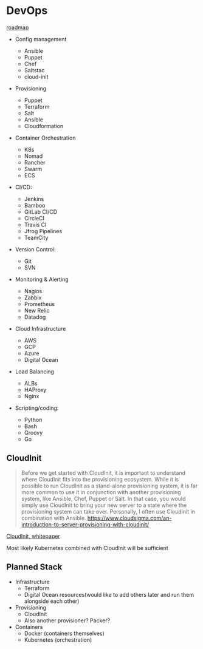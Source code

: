 # DevOps

[roadmap](https://roadmap.sh/devops)

- Config management
  - Ansible
  - Puppet
  - Chef
  - Saltstac
  - cloud-init

- Provisioning
  - Puppet
  - Terraform
  - Salt
  - Ansible
  - Cloudformation

- Container Orchestration
  - K8s
  - Nomad
  - Rancher
  - Swarm
  - ECS

- CI/CD: 
  - Jenkins
  - Bamboo
  - GitLab CI/CD
  - CircleCI
  - Travis CI
  - Jfrog Pipelines
  - TeamCity

- Version Control: 
  - Git
  - SVN

- Monitoring & Alerting
  - Nagios
  - Zabbix
  - Prometheus
  - New Relic
  - Datadog

- Cloud Infrastructure
  - AWS
  - GCP
  - Azure
  - Digital Ocean

- Load Balancing
  - ALBs
  - HAProxy
  - Nginx

- Scripting/coding: 
  - Python
  - Bash
  - Groovy
  - Go


## CloudInit

> Before we get started with CloudInit, it is important to understand where CloudInit fits into the provisioning ecosystem. While it is possible to run CloudInit as a stand-alone provisioning system, it is far more common to use it in conjunction with another provisioning system, like Ansible, Chef, Puppet or Salt. In that case, you would simply use CloudInit to bring your new server to a state where the provisioning system can take over. Personally, I often use CloudInit in combination with Ansible.
> https://www.cloudsigma.com/an-introduction-to-server-provisioning-with-cloudinit/

[CloudInit, whitepaper](https://pages.ubuntu.com/rs/066-EOV-335/images/CloudInit_Whitepaper.pdf?utm_source=marketo&utm_medium=landingpage&utm_campaign=CY19_DC_Server_Whitepaper_CloudInit)

Most likely Kubernetes combined with CloudInit will be sufficient

## Planned Stack

- Infrastructure
  - Terraform
  - Digital Ocean resources(would like to add others later and run them alongside each other)
- Provisioning
  - CloudInit
  - Also another provisioner? Packer?
- Containers
  - Docker (containers themselves)
  - Kubernetes (orchestration)
